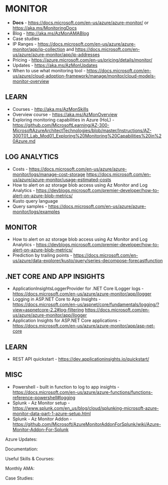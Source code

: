# MONITOR

* **Docs** - https://docs.microsoft.com/en-us/azure/azure-monitor/ or https://aka.ms/MonitoringDocs 
* Blog - http://aka.ms/AzMonAMABlog
* Case studies
* IP Ranges - https://docs.microsoft.com/en-us/azure/azure-monitor/app/ip-collection and https://docs.microsoft.com/en-us/azure/azure-monitor/app/ip-addresses
* Pricing - https://azure.microsoft.com/en-us/pricing/details/monitor/
* Updates - https://aka.ms/AzMonUpdates 
* When to use what monitoring tool - https://docs.microsoft.com/en-us/azure/cloud-adoption-framework/manage/monitor/cloud-models-monitor-overview

## LEARN

* Courses - http://aka.ms/AzMonSkills 
* Overview course - https://aka.ms/AzMonOverview 
* Exploring monitoring capabilities in Azure (HoL) - https://github.com/MicrosoftLearning/AZ-300-MicrosoftAzureArchitectTechnologies/blob/master/Instructions/AZ-300T01_Lab_Mod01_Exploring%20Monitoring%20Capabilities%20in%20Azure.md

## LOG ANALYTICS

* Costs - https://docs.microsoft.com/en-us/azure/azure-monitor/logs/manage-cost-storage
https://docs.microsoft.com/en-us/azure/azure-monitor/usage-estimated-costs
* How to alert on az storage blob access using Az Monitor and Log Analytics - https://devblogs.microsoft.com/premier-developer/how-to-alert-on-azure-blob-metrics/
* Kusto query language
* Query samples - https://docs.microsoft.com/en-us/azure/azure-monitor/logs/examples

## MONITOR

* How to alert on az storage blob access using Az Monitor and Log Analytics - https://devblogs.microsoft.com/premier-developer/how-to-alert-on-azure-blob-metrics/
* Prediction by trailing points - https://docs.microsoft.com/en-us/azure/data-explorer/kusto/query/series-decompose-forecastfunction

## .NET CORE AND APP INSIGHTS

* ApplicationInsightsLoggerProvider for .NET Core ILogger logs - https://docs.microsoft.com/en-us/azure/azure-monitor/app/ilogger
* Logging in ASP.NET Core to App Insights - https://docs.microsoft.com/en-us/aspnet/core/fundamentals/logging/?view=aspnetcore-2.2#log-filtering
https://docs.microsoft.com/en-us/azure/azure-monitor/app/ilogger
* Application Insights for ASP.NET Core applications - https://docs.microsoft.com/en-us/azure/azure-monitor/app/asp-net-core

## LEARN

* REST API quickstart - https://dev.applicationinsights.io/quickstart/

## MISC

* Powershell - built in function to log to app insights - https://docs.microsoft.com/en-us/azure/azure-functions/functions-reference-powershell#logging
* Splunk - Az Monitor setup - https://www.splunk.com/en_us/blog/cloud/splunking-microsoft-azure-monitor-data-part-1-azure-setup.html
* Splunk - Az Monitor Addon - https://github.com/Microsoft/AzureMonitorAddonForSplunk/wiki/Azure-Monitor-Addon-For-Splunk



Azure Updates:

Documentation:

Useful Skills & Courses:

Monthly AMA:

Case Studies:
